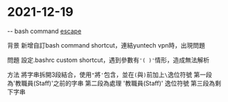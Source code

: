 # 2021-12-19

--
bash command
[escape](https://linuxhint.com/escape-single-quote-bash/)

背景
新增自訂bash command shortcut，連結yuntech vpn時，出現問題

問題
設定.bashrc custom shortcut，遇到參數有`'( )'`情形，造成無法解析

方法
將字串拆開3段結合，使用`"`將`'`包含，並在`(`與`)`前加上`\`逸位符號
第一段為'教職員(Staff)'之前的字串
第二段為處理 '教職員(Staff)' 逸位符號
第三段為剩下字串